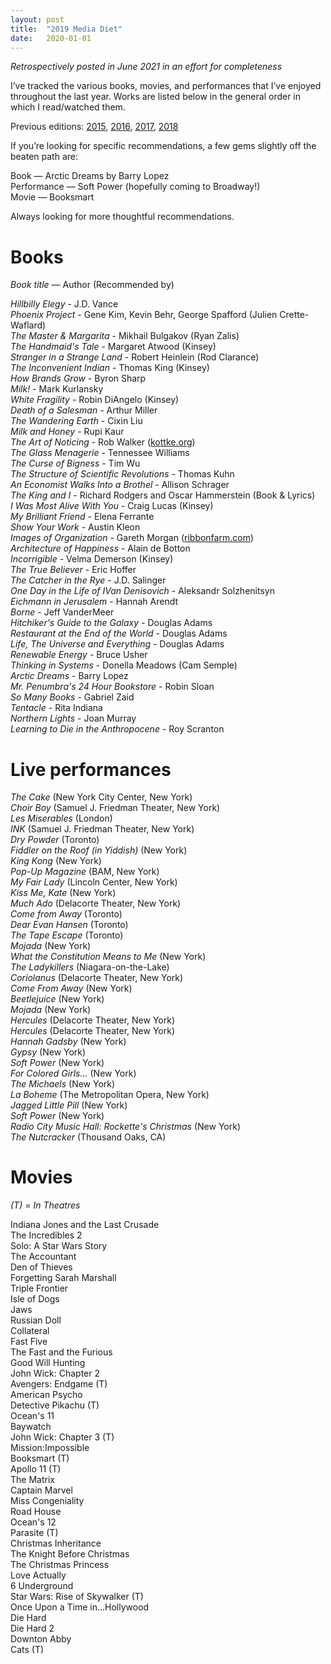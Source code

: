 ```yaml
---
layout: post
title:  "2019 Media Diet"
date:   2020-01-01
---
```


*Retrospectively posted in June 2021 in an effort for completeness*

I’ve tracked the various books, movies, and performances that I’ve enjoyed throughout the last year. Works are listed below in the general order in which I read/watched them.

Previous editions: [2015](https://smflem.github.io/2016/01/10/2015_media_diet.html), [2016](https://smflem.github.io/2017/01/08/2016_media_diet.html), [2017](https://smflem.github.io/2018/01/06/2017_media_diet.html), [2018](https://smflem.github.io/2019/01/20/2018_media_diet.html)

If you’re looking for specific recommendations, a few gems slightly off the beaten path are:

Book — Arctic Dreams by Barry Lopez <br>
Performance — Soft Power (hopefully coming to Broadway!) <br>
Movie — Booksmart <br>

Always looking for more thoughtful recommendations.

# **Books**
*Book title* — Author (Recommended by)

*Hillbilly Elegy* - J.D. Vance <br>
*Phoenix Project* - Gene Kim, Kevin Behr, George Spafford (Julien Crette-Waflard) <br>
*The Master & Margarita* - Mikhail Bulgakov (Ryan Zalis) <br>
*The Handmaid's Tale* - Margaret Atwood (Kinsey) <br>
*Stranger in a Strange Land* - Robert Heinlein (Rod Clarance) <br>
*The Inconvenient Indian* - Thomas King (Kinsey) <br>
*How Brands Grow* - Byron Sharp <br>
*Milk!* - Mark Kurlansky <br>
*White Fragility* - Robin DiAngelo (Kinsey) <br>
*Death of a Salesman* - Arthur Miller <br>
*The Wandering Earth* - Cixin Liu <br>
*Milk and Honey* - Rupi Kaur <br>
*The Art of Noticing* - Rob Walker ([kottke.org](https://kottke.org/19/01/the-art-of-noticing)) <br>
*The Glass Menagerie* - Tennessee Williams <br>
*The Curse of Bigness* - Tim Wu <br>
*The Structure of Scientific Revolutions* - Thomas Kuhn <br>
*An Economist Walks Into a Brothel* - Allison Schrager <br>
*The King and I* - Richard Rodgers and Oscar Hammerstein (Book & Lyrics) <br>
*I Was Most Alive With You* - Craig Lucas (Kinsey) <br>
*My Brilliant Friend* - Elena Ferrante <br>
*Show Your Work* - Austin Kleon <br>
*Images of Organization* - Gareth Morgan ([ribbonfarm.com](https://www.ribbonfarm.com/2010/07/13/the-eight-metaphors-of-organization/)) <br>
*Architecture of Happiness* - Alain de Botton <br>
*Incorrigible* - Velma Demerson (Kinsey) <br>
*The True Believer* - Eric Hoffer <br>
*The Catcher in the Rye* - J.D. Salinger <br>
*One Day in the Life of IVan Denisovich* - Aleksandr Solzhenitsyn <br>
*Eichmann in Jerusalem* - Hannah Arendt <br>
*Borne* - Jeff VanderMeer <br>
*Hitchiker's Guide to the Galaxy* - Douglas Adams <br>
*Restaurant at the End of the World* - Douglas Adams <br>
*Life, The Universe and Everything* - Douglas Adams <br>
*Renewable Energy* - Bruce Usher <br>
*Thinking in Systems* - Donella Meadows (Cam Semple) <br>
*Arctic Dreams* - Barry Lopez <br>
*Mr. Penumbra's 24 Hour Bookstore* - Robin Sloan <br>
*So Many Books* - Gabriel Zaid <br>
*Tentacle* - Rita Indiana <br>
*Northern Lights* - Joan Murray <br>
*Learning to Die in the Anthropocene* - Roy Scranton <br>


# **Live performances**

*The Cake* (New York City Center, New York) <br>
*Choir Boy* (Samuel J. Friedman Theater, New York) <br>
*Les Miserables* (London) <br>
*INK* (Samuel J. Friedman Theater, New York) <br>
*Dry Powder* (Toronto) <br>
*Fiddler on the Roof (in Yiddish)* (New York) <br>
*King Kong* (New York) <br>
*Pop-Up Magazine* (BAM, New York) <br>
*My Fair Lady* (Lincoln Center, New York) <br>
*Kiss Me, Kate* (New York) <br>
*Much Ado* (Delacorte Theater, New York) <br>
*Come from Away* (Toronto) <br>
*Dear Evan Hansen* (Toronto) <br>
*The Tape Escape* (Toronto) <br>
*Mojada* (New York) <br>
*What the Constitution Means to Me* (New York) <br>
*The Ladykillers* (Niagara-on-the-Lake) <br>
*Coriolanus* (Delacorte Theater, New York) <br>
*Come From Away* (New York) <br>
*Beetlejuice* (New York) <br>
*Mojada* (New York) <br>
*Hercules* (Delacorte Theater, New York) <br>
*Hercules* (Delacorte Theater, New York) <br>
*Hannah Gadsby* (New York) <br>
*Gypsy* (New York) <br>
*Soft Power* (New York) <br>
*For Colored Girls...* (New York) <br>
*The Michaels* (New York) <br>
*La Boheme* (The Metropolitan Opera, New York) <br>
*Jagged Little Pill* (New York) <br>
*Soft Power* (New York) <br>
*Radio City Music Hall: Rockette's Christmas* (New York) <br>
*The Nutcracker* (Thousand Oaks, CA) <br>

# **Movies**
*(T) = In Theatres*

Indiana Jones and the Last Crusade <br>
The Incredibles 2 <br>
Solo: A Star Wars Story <br>
The Accountant <br>
Den of Thieves <br>
Forgetting Sarah Marshall <br>
Triple Frontier <br>
Isle of Dogs <br>
Jaws <br>
Russian Doll <br>
Collateral <br>
Fast Five <br>
The Fast and the Furious <br>
Good Will Hunting <br>
John Wick: Chapter 2 <br>
Avengers: Endgame (T) <br>
American Psycho <br>
Detective Pikachu (T) <br>
Ocean's 11 <br>
Baywatch <br>
John Wick: Chapter 3 (T) <br>
Mission:Impossible <br>
Booksmart (T) <br>
Apollo 11 (T) <br>
The Matrix <br>
Captain Marvel <br>
Miss Congeniality <br>
Road House <br>
Ocean's 12 <br>
Parasite (T) <br>
Christmas Inheritance <br>
The Knight Before Christmas <br>
The Christmas Princess <br>
Love Actually <br>
6 Underground <br>
Star Wars: Rise of Skywalker (T) <br>
Once Upon a Time in...Hollywood <br>
Die Hard <br>
Die Hard 2 <br>
Downton Abby <br>
Cats (T) <br>
